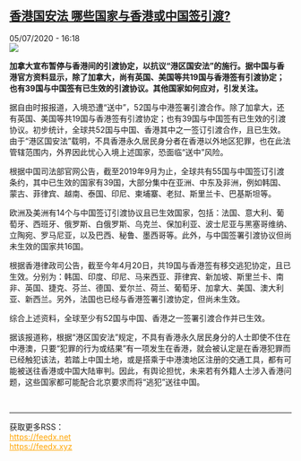 <!--1593960999000-->
[香港国安法 哪些国家与香港或中国签引渡?](http://www.rfi.fr//cn/%E4%B8%AD%E5%9B%BD/20200705-%E9%A6%99%E6%B8%AF%E5%9B%BD%E5%AE%89%E6%B3%95-%E5%93%AA%E4%BA%9B%E5%9B%BD%E5%AE%B6%E4%B8%8E%E9%A6%99%E6%B8%AF%E6%88%96%E4%B8%AD%E5%9B%BD%E7%AD%BE%E5%BC%95%E6%B8%A1)
------

<div>05/07/2020 - 16:18</div><img src="https://s.rfi.fr/media/display/cbf87b06-bddd-11ea-a662-005056a964fe/w:310/p:16x9/2020-07-03T170404Z_1779886658_RC2TLH9JMFLG_RTRMADP_3_HONGKONG-PROTESTS-CANADA.JPG"><p><strong>加拿大宣布暂停与香港间的引渡协定，以抗议“港区国安法”的施行。据中国与香港官方资料显示，除了加拿大，尚有英国、美国等共19国与香港签有引渡协定；也有39国与中国签有已生效的引渡协议。其他国家如何应对，引发关注。</strong></p><div class="t-content__body u-clearfix"><div class="m-interstitial"></div><p>据自由时报报道，入境恐遭“送中”，52国与中港签署引渡合作。除了加拿大，还有英国、美国等共19国与香港签有引渡协定；也有39国与中国签有已生效的引渡协议。初步统计，全球共52国与中国、香港其中之一签订引渡合作，且已生效。由于“港区国安法”载明，不具香港永久居民身分者在香港以外地区犯罪，也在此法管辖范围内，外界因此忧心入境上述国家，恐面临“送中”风险。</p><p>根据中国司法部官网公告，截至2019年9月为止，全球共有55国与中国签订引渡条约，其中已生效的国家有39国，大部分集中在亚洲、中东及非洲，例如韩国、蒙古、菲律宾、越南、泰国、印尼、柬埔寨、老挝、斯里兰卡、巴基斯坦等。</p><p>欧洲及美洲有14个与中国签订引渡协议且已生效国家，包括：法国、意大利、葡萄牙、西班牙、俄罗斯、白俄罗斯、乌克兰、保加利亚、波士尼亚与黑塞哥维纳、立陶宛、罗马尼亚，以及巴西、秘鲁、墨西哥等。此外，与中国签署引渡协议但尚未生效的国家共16国。</p><p>根据香港律政司公告，截至今年4月20日，共19国与香港签有移交逃犯协定，且已生效。分别为：韩国、印度、印尼、马来西亚、菲律宾、新加坡、斯里兰卡、南非、英国、捷克、芬兰、德国、爱尔兰、荷兰、葡萄牙、加拿大、美国、澳大利亚、新西兰。另外，法国也已经与香港签署引渡协定，但尚未生效。</p><p>综合上述资料，全球至少有52国与中国、香港之一签署引渡合作并已生效。</p><p>据该报道称，根据“港区国安法”规定，不具有香港永久居民身分的人士即使不住在中港澳，只要“犯罪的行为或结果”有一项发生在香港，就会被认定是在香港犯罪而已经触犯该法，若踏上中国土地，或是搭乘于中港澳地区注册的交通工具，都有可能被送往香港或中国大陆审判。因此，有舆论担忧，未来若有外籍人士涉入香港问题，这些国家都可能配合北京要求而将“逃犯”送往中国。</p><div class="o-self-promo o-self-promo--nl o-self-promo--hidden" data-selfpromo-newsletter></div><div class="o-self-promo o-self-promo--app o-self-promo--hidden" data-selfpromo-app></div></div><br><hr><div>获取更多RSS：<br><a href="https://feedx.net" style="color:orange" target="_blank">https://feedx.net</a> <br><a href="https://feedx.xyz" style="color:orange" target="_blank">https://feedx.xyz</a><br></div>
